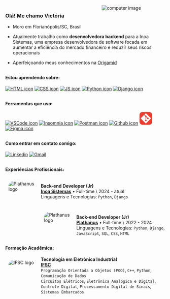 <img src="https://media.giphy.com/media/scZPhLqaVOM1qG4lT9/giphy.gif" alt="computer image" min-width="400px" max-width="200px" width="200px" align="right">

### Olá! Me chamo Victória

- Moro em Florianópolis/SC, Brasil

- Atualmente trabalho como **desenvolvedora backend** para a Inoa Sistemas, uma empresa desenvolvedora de software focada em aumentar a eficiência do mercado financeiro e reduzir seus riscos operacionais

- Aperfeiçoando meus conhecimentos na <a href="https://www.origamid.com/">Origamid</a>


##

#### Estou aprendendo sobre:

[<img height="40px" width="40px" alt="HTML icon" src="https://skillicons.dev/icons?i=html"/>](https://developer.mozilla.org/pt-BR/docs/Web/HTML)
[<img height="40px" width="40px" alt="CSS icon" src="https://skillicons.dev/icons?i=css"/>](https://developer.mozilla.org/pt-BR/docs/Web/CSS)
[<img height="40px" width="40px" alt="JS icon" src="https://skillicons.dev/icons?i=js"/>](https://developer.mozilla.org/pt-BR/docs/Web/JavaScript)
[<img height="40px" width="40px" alt="Python icon" src="https://skillicons.dev/icons?i=python"/>](https://www.python.org/)
[<img height="40px" width="40px" alt="Django icon" src="https://skillicons.dev/icons?i=django"/>](https://www.djangoproject.com/)

##

#### Ferramentas que uso:

[<img height="40px" width="40px" alt="VSCode icon" src="https://skillicons.dev/icons?i=vscode"/>](https://code.visualstudio.com)
[<img height="40px" width="40px" alt="Insomnia icon" src="https://i.postimg.cc/MHch4m7T/insomnia.png"/>](https://insomnia.rest)
[<img height="40px" width="40px" alt="Postman icon" src="https://i.postimg.cc/QNyBTNVk/postman.png"/>](https://www.postman.com)
[<img height="40px" width="40px" alt="Github icon" src="https://skillicons.dev/icons?i=github"/>](https://github.com/)
[<img height="40px" width="40px" alt="Git icon" src="https://raw.githubusercontent.com/tandpfun/skill-icons/main/icons/Git.svg"/>](https://git-scm.com)
[<img height="40px" width="40px" alt="Figma icon" src="https://skillicons.dev/icons?i=figma"/>](https://www.figma.com)

##

#### Como entrar em contato comigo:

[<img alt="Linkedin" src="https://img.shields.io/badge/-linkedin-%230077B5?style=for-the-badge&logo=linkedin&logoColor=white"/>](https://www.linkedin.com/in/vicfabriss/)
[<img alt="Gmail" src="https://img.shields.io/badge/-Gmail-%23333?style=for-the-badge&logo=gmail&logoColor=white"/>](mailto:vicfabriss@gmail.com)

##

#### Experiências Profissionais:

[<img style='border-radius:15px;margin:10px' align="left" height="92px" width="92px" alt="Plathanus logo" src="https://scontent-gru1-2.xx.fbcdn.net/v/t39.30808-6/327353712_856169342120549_5836979999267905373_n.jpg?_nc_cat=103&ccb=1-7&_nc_sid=efb6e6&_nc_ohc=OxBN_qyfTu0AX8sUjIi&_nc_ht=scontent-gru1-2.xx&oh=00_AfBr_Eee_julVDTvVVtqSK8Tw8Q867LIirHMa_H-nQYzHQ&oe=65C4BD7E"/>](https://www.inoa.com.br/)
\
**Back-end Developer (Jr)** \
[**Inoa Sistemas**](https://www.inoa.com.br/) • Full-time \ 2024 - atual \
Linguagens e Tecnologias: `Python`, `Django`
##
[<img style='border-radius:15px;margin:10px' align="left" height="92px" width="92px" alt="Plathanus logo" src="https://media.licdn.com/dms/image/C4D0BAQHCBiR_WWqSmw/company-logo_200_200/0/1674485474284/plathanus_logo?e=1715212800&v=beta&t=TSdD6CSASWC9Nsqlyh-dfX-qHD5DsA5dy59Tes3aAGk"/>](https://plathanus.com.br/)
\
**Back-end Developer (Jr)** \
[**Plathanus**](https://plathanus.com.br/) • Full-time \ 2022 - 2024 \
Linguagens e Tecnologias: `Python`, `Django`, `JavaScript`, `SQL`, `CSS`, `HTML`

##

#### Formação Acadêmica:


[<img style='border-radius:15px;margin:10px' align="left" height="92px" width="92px" alt="IFSC logo" src="https://play-lh.googleusercontent.com/hUlzc-60QnJYZBCxx81qtVwyYlkKKhuyFlgeZ6Vp1k3R7alp_TqIkbfLiiww_pslYHc"/>](https://www.ifsc.edu.br/web/campus-florianopolis)

**Tecnologia em Eletrônica Industrial** \
[**IFSC**](https://www.ifsc.edu.br/web/campus-florianopolis) \
`Programação Orientada a Objetos (POO)`, `C++`, `Python`, `Comunicação de Dados`
<br/> `Circuitos Elétricos`, `Eletrônica Analógica e Digital`, `Controle Digital`, `Processamento Digital de Sinais`, `Sistemas Embarcados`
